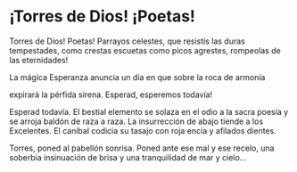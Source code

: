 # ¡Torres de Dios! ¡Poetas!

Torres de Dios! Poetas!
Parrayos celestes,
que resistís las duras tempestades,
como crestas escuetas
como picos agrestes,
rompeolas de las eternidades!

La mágica Esperanza anuncia un día
en que sobre la roca de armonía

expirará la pérfida sirena.
Esperad, esperemos todavía!

Esperad todavía.
El bestial elemento se solaza
en el odio a la sacra poesía
y se arroja baldón de raza a raza.
La insurrección de abajo
tiende a los Excelentes.
El caníbal codicia su tasajo
con roja encía y afilados dientes.

Torres, poned al pabellón sonrisa.
Poned ante ese mal y ese recelo,
una soberbia insinuación de brisa
y una tranquilidad de mar y cielo...
